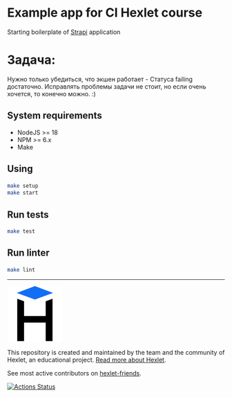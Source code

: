 # Example app for CI Hexlet course

Starting boilerplate of [Strapi](https://strapi.io/) application

# Задача:
Нужно только убедиться, что экшен работает - Статуса failing достаточно.
Исправлять проблемы задачи не стоит, но если очень хочется, то конечно можно. :)


## System requirements

* NodeJS >= 18
* NPM >= 6.x
* Make

## Using

```sh
make setup
make start
```

## Run tests

```sh
make test
```

## Run linter

```sh
make lint
```

---

[![Hexlet Ltd. logo](https://raw.githubusercontent.com/Hexlet/assets/master/images/hexlet_logo128.png)](https://hexlet.io/?utm_source=github&utm_medium=link&utm_campaign=hexlet-ci-app)

This repository is created and maintained by the team and the community of Hexlet, an educational project. [Read more about Hexlet](https://hexlet.io/?utm_source=github&utm_medium=link&utm_campaign=hexlet-ci-app).

See most active contributors on [hexlet-friends](https://friends.hexlet.io/).


[![Actions Status](https://github.com/Svetlana177/hexlet-ci-app/workflows/ci-app-check/badge.svg)](https://github.com/Svetlana177/hexlet-ci-app/actions)   
